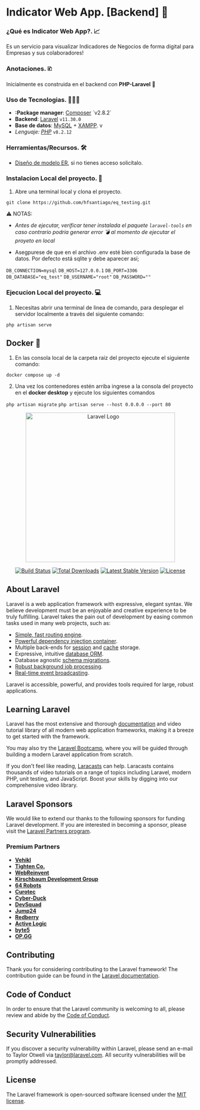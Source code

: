 # Indicator Web App. [Backend] 🧡

  

### ¿Qué es Indicator Web App?. 📈

  

Es un servicio para visualizar Indicadores de Negocios de forma digital para Empresas y sus colaboradores!

  

### Anotaciones. 🗈

Inicialmente es construida en el backend con **PHP-Laravel** 🐘

  

### Uso de Tecnologias. 🧑🏽‍💻

-  **:Package manager**: [Composer]([https://laravel.com/](https://getcomposer.org/download/)) `v2.8.2` 
-  **Backend**: [Laravel](https://laravel.com/) `v11.30.0` 
-  **Base de datos**: [MySQL](https://laravel.com/) + [XAMPP](https://www.apachefriends.org/es/index.html). v 
-  *Lenguaje: [PHP](https://www.php.net/docs.php)* `v8.2.12` 
  
  

### Herramientas/Recursos. 🛠️

- [Diseño de modelo ER](https://www.figma.com/design/vi1ytI8PhMJZpd30lyjnoq/ER-EQ?node-id=0-1&node-type=canvas&t=wxPmXunZ6Wsju7ZJ-0), si no tienes acceso solicítalo.

  

### Instalacion Local del proyecto. 🚀

  

1. Abre una terminal local y clona el proyecto.

`git clone https://github.com/hfsantiago/eq_testing.git`


⚠️ NOTAS: 
- *Antes de ejecutar, verificar tener instalada el paquete `laravel-tools` en caso contrario podria generar error 💣 al momento de ejecutar el proyeto en local*

- Asegpurese de que en el archivo .env esté bien configurada la base de datos. Por defecto está sqlite y debe aparecer así; 

`DB_CONNECTION=mysql`
`DB_HOST=127.0.0.1`
`DB_PORT=3306`
`DB_DATABASE="eq_test"`
`DB_USERNAME="root"`
`DB_PASSWORD=""`
  

### Ejecucion Local del proyecto. 💻

1. Necesitas abrir una terminal de linea de comando, para desplegar el servidor localmente a través del siguiente comando: 

`php artisan serve`

## Docker 🐋 
1. En las consola local de la carpeta raiz del proyecto ejecute el siguiente comando:

  `docker compose up -d`
  
2. Una vez los contenedores estén arriba ingrese a la consola del proyecto en el **docker desktop** y ejecute los siguientes comandos 

`php artisan migrate`
`php artisan serve --host 0.0.0.0 --port 80`


<p align="center"><a href="https://laravel.com" target="_blank"><img src="https://raw.githubusercontent.com/laravel/art/master/logo-lockup/5%20SVG/2%20CMYK/1%20Full%20Color/laravel-logolockup-cmyk-red.svg" width="400" alt="Laravel Logo"></a></p>

<p align="center">
<a href="https://github.com/laravel/framework/actions"><img src="https://github.com/laravel/framework/workflows/tests/badge.svg" alt="Build Status"></a>
<a href="https://packagist.org/packages/laravel/framework"><img src="https://img.shields.io/packagist/dt/laravel/framework" alt="Total Downloads"></a>
<a href="https://packagist.org/packages/laravel/framework"><img src="https://img.shields.io/packagist/v/laravel/framework" alt="Latest Stable Version"></a>
<a href="https://packagist.org/packages/laravel/framework"><img src="https://img.shields.io/packagist/l/laravel/framework" alt="License"></a>
</p>

## About Laravel

Laravel is a web application framework with expressive, elegant syntax. We believe development must be an enjoyable and creative experience to be truly fulfilling. Laravel takes the pain out of development by easing common tasks used in many web projects, such as:

- [Simple, fast routing engine](https://laravel.com/docs/routing).
- [Powerful dependency injection container](https://laravel.com/docs/container).
- Multiple back-ends for [session](https://laravel.com/docs/session) and [cache](https://laravel.com/docs/cache) storage.
- Expressive, intuitive [database ORM](https://laravel.com/docs/eloquent).
- Database agnostic [schema migrations](https://laravel.com/docs/migrations).
- [Robust background job processing](https://laravel.com/docs/queues).
- [Real-time event broadcasting](https://laravel.com/docs/broadcasting).

Laravel is accessible, powerful, and provides tools required for large, robust applications.

## Learning Laravel

Laravel has the most extensive and thorough [documentation](https://laravel.com/docs) and video tutorial library of all modern web application frameworks, making it a breeze to get started with the framework.

You may also try the [Laravel Bootcamp](https://bootcamp.laravel.com), where you will be guided through building a modern Laravel application from scratch.

If you don't feel like reading, [Laracasts](https://laracasts.com) can help. Laracasts contains thousands of video tutorials on a range of topics including Laravel, modern PHP, unit testing, and JavaScript. Boost your skills by digging into our comprehensive video library.

## Laravel Sponsors

We would like to extend our thanks to the following sponsors for funding Laravel development. If you are interested in becoming a sponsor, please visit the [Laravel Partners program](https://partners.laravel.com).

### Premium Partners

- **[Vehikl](https://vehikl.com/)**
- **[Tighten Co.](https://tighten.co)**
- **[WebReinvent](https://webreinvent.com/)**
- **[Kirschbaum Development Group](https://kirschbaumdevelopment.com)**
- **[64 Robots](https://64robots.com)**
- **[Curotec](https://www.curotec.com/services/technologies/laravel/)**
- **[Cyber-Duck](https://cyber-duck.co.uk)**
- **[DevSquad](https://devsquad.com/hire-laravel-developers)**
- **[Jump24](https://jump24.co.uk)**
- **[Redberry](https://redberry.international/laravel/)**
- **[Active Logic](https://activelogic.com)**
- **[byte5](https://byte5.de)**
- **[OP.GG](https://op.gg)**

## Contributing

Thank you for considering contributing to the Laravel framework! The contribution guide can be found in the [Laravel documentation](https://laravel.com/docs/contributions).

## Code of Conduct

In order to ensure that the Laravel community is welcoming to all, please review and abide by the [Code of Conduct](https://laravel.com/docs/contributions#code-of-conduct).

## Security Vulnerabilities

If you discover a security vulnerability within Laravel, please send an e-mail to Taylor Otwell via [taylor@laravel.com](mailto:taylor@laravel.com). All security vulnerabilities will be promptly addressed.

## License

The Laravel framework is open-sourced software licensed under the [MIT license](https://opensource.org/licenses/MIT).
